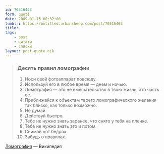 ```yaml
---
id: 70516463
form: quote
date: 2009-01-15 00:32:00
tumblr: https://untitled.urbansheep.com/post/70516463
title: 
tags:
    - post
    - цитаты
    - списки
layout: post-quote.njk
---
```


<blockquote>
<h3>Десять правил ломографии</h3> 
<ol><li>Носи свой фотоаппарат повсюду.</li>
<li>Используй его в любое время — днем и ночью.</li>
<li>Ломография — это не вмешательство в твою жизнь, это часть ее.</li>
<li>Приближайся к объектам твоего ломографического желания так близко, как только возможно.</li>
<li>Не думай.</li>
<li>Действуй быстро.</li>
<li>Тебе не нужно знать заранее, что снято у тебя на пленке.</li>
<li>Тебе не нужно знать это и потом.</li>
<li>Снимай «от бедра».</li>
<li>Забудь о правилах.</li>
</ol>
</blockquote>

<a href="http://ru.wikipedia.org/wiki/%D0%9B%D0%BE%D0%BC%D0%BE%D0%B3%D1%80%D0%B0%D1%84%D0%B8%D1%8F">Ломография</a> — Википедия

